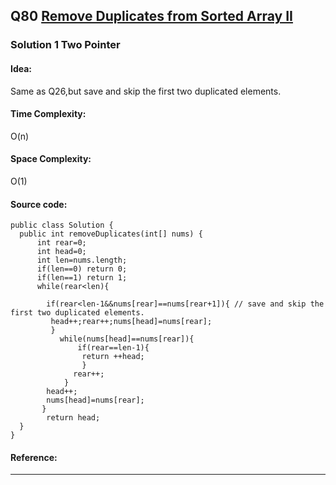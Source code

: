 ## Q80 [Remove Duplicates from Sorted Array II ](https://leetcode.com/problems/remove-duplicates-from-sorted-array-ii/) 

### Solution 1 Two Pointer
#### Idea:  
Same as Q26,but save and skip the first two duplicated elements.
#### Time Complexity:
O(n)
#### Space Complexity:
O(1)
#### Source code:
```
public class Solution {
  public int removeDuplicates(int[] nums) { 
	  int rear=0;
	  int head=0;
	  int len=nums.length;
	  if(len==0) return 0;
	  if(len==1) return 1;
	  while(rear<len){
	  
	    if(rear<len-1&&nums[rear]==nums[rear+1]){ // save and skip the first two duplicated elements.
	     head++;rear++;nums[head]=nums[rear];
	     }
		   while(nums[head]==nums[rear]){
			   if(rear==len-1){
			    return ++head;
			    } 
			  rear++;
		    }
	    head++;
        nums[head]=nums[rear];       
	   }
	    return head;
  }
}
```
#### Reference:

---

